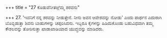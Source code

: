 +++
title = "27 ಕೊಡುವೆನೀತಙ್ಗೆಮ್ಮ ಶರವನು"

+++
27. 'ಇವನಿಗೆ ನನ್ನ ಶರವನ್ನು ನೀಡುತ್ತೇನೆ. ನೀನು ಅವನ ಆವೇಶವನ್ನು ನೋಡು' ಎಂದು ಪಾರ್ಥನ ಎದುರಾಗಿ ಬೊಬ್ಬಿಡುತ್ತಾ ಶಿವನು ಬಾಹುಗಳನ್ನು  ಚಪ್ಪರಿಸಿದನು. ಇಬ್ಬರೂ ಕೈಗಳನ್ನು ಹಿಡಿದುಕೊಂಡು ಬಹುವಿಧವಾಗಿ ತಮ್ಮ ಕೌಶಲವನ್ನು ತೋರಿಸುತ್ತಾ ಖಾಡಾಖಾಡಿಯಾದ ಯುದ್ಧವನ್ನು ಮಾಡಿದರು.